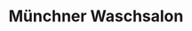 ---
title: "Münchner Waschsalon"
url: /muenchen/muenchner-waschsalon-parkstrasse/
shop: Wäscherei
---
